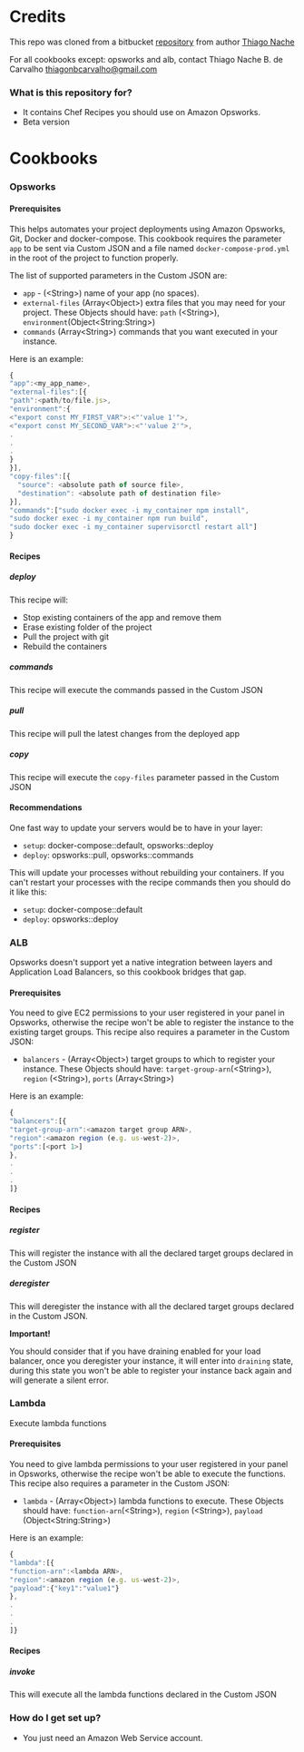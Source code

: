 
# Credits
This repo was cloned from a bitbucket [repository](https://bitbucket.org/tnache/opsworks-recipes) from author [Thiago Nache](https://bitbucket.org/tnache)

For all cookbooks except: opsworks and alb, contact Thiago Nache B. de Carvalho <thiagonbcarvalho@gmail.com>

### What is this repository for? ###

* It contains Chef Recipes you should use on Amazon Opsworks.
* Beta version

# Cookbooks #

### Opsworks

#### Prerequisites
This helps automates your project deployments using Amazon Opsworks, Git, Docker and docker-compose. This cookbook requires the parameter `app` to be sent via Custom JSON and a file named `docker-compose-prod.yml` in the root of the project to function properly.

The list of supported parameters in the Custom JSON are:
- `app` - (\<String\>) name of your app (no spaces).
- `external-files` (Array\<Object\>) extra files that you may need for your project. These Objects should have: `path` (\<String\>), `environment`(Object\<String:String\>)
- `commands` (Array\<String\>) commands that you want executed in your instance.

Here is an example:
```javascript
{
"app":<my_app_name>,
"external-files":[{
"path":<path/to/file.js>,
"environment":{
<"export const MY_FIRST_VAR">:<"'value 1'">,
<"export const MY_SECOND_VAR">:<"'value 2'">,
.
.
.
}
}],
"copy-files":[{
  "source": <absolute path of source file>,
  "destination": <absolute path of destination file>
}],
"commands":["sudo docker exec -i my_container npm install",
"sudo docker exec -i my_container npm run build",
"sudo docker exec -i my_container supervisorctl restart all"]
}
```

#### Recipes

##### deploy
This recipe will:
- Stop existing containers of the app and remove them
- Erase existing folder of the project
- Pull the project with git
- Rebuild the containers

##### commands
This recipe will execute the commands passed in the Custom JSON

##### pull
This recipe will pull the latest changes from the deployed app

##### copy
This recipe will execute the `copy-files` parameter passed in the Custom JSON

#### Recommendations
One fast way to update your servers would be to have in your layer:
- `setup`: docker-compose::default, opsworks::deploy
- `deploy`: opsworks::pull, opsworks::commands

This will update your processes without rebuilding your containers. If you can't restart your processes with the recipe commands then you should do it like this:
- `setup`: docker-compose::default
- `deploy`: opsworks::deploy

### ALB
Opsworks doesn't support yet a native integration between layers and Application Load Balancers, so this cookbook bridges that gap.

#### Prerequisites
You need to give EC2 permissions to your user registered in your panel in Opsworks, otherwise the recipe won't be able to register the instance to the existing target groups. This recipe also requires a parameter in the Custom JSON:

- `balancers` - (Array\<Object\>) target groups to which to register your instance. These Objects should have: `target-group-arn`(\<String\>), `region` (\<String\>), `ports` (Array\<String\>)

Here is an example:
```javascript
{
"balancers":[{
"target-group-arn":<amazon target group ARN>,
"region":<amazon region (e.g. us-west-2)>,
"ports":[<port 1>]
},
.
.
.
]}
```

#### Recipes

##### register
This will register the instance with all the declared target groups declared in the Custom JSON

##### deregister
This will deregister the instance with all the declared target groups declared in the Custom JSON.

<b>Important!</b>

You should consider that if you have draining enabled for your load balancer, once you deregister your instance, it will enter into `draining` state, during this state you won't be able to register your instance back again and will generate a silent error.

### Lambda
Execute lambda functions

#### Prerequisites
You need to give lambda permissions to your user registered in your panel in Opsworks, otherwise the recipe won't be able to execute the functions. This recipe also requires a parameter in the Custom JSON:

- `lambda` - (Array\<Object\>) lambda functions to execute. These Objects should have: `function-arn`(\<String\>), `region` (\<String\>), `payload` (Object\<String:String\>)

Here is an example:
```javascript
{
"lambda":[{
"function-arn":<lambda ARN>,
"region":<amazon region (e.g. us-west-2)>,
"payload":{"key1":"value1"}
},
.
.
.
]}
```

#### Recipes

##### invoke
This will execute all the lambda functions declared in the Custom JSON

### How do I get set up? ###

* You just need an Amazon Web Service account.
